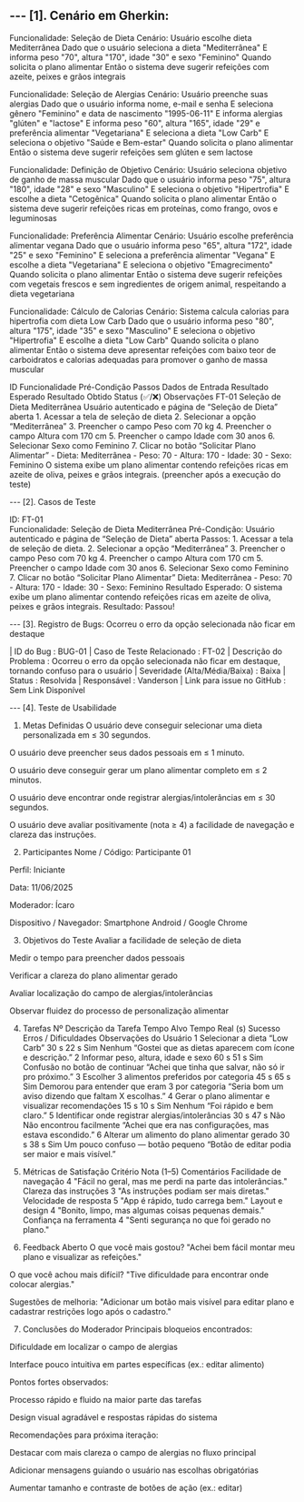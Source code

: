<h2>--- [1]. Cenário em Gherkin:</h2>

Funcionalidade: Seleção de Dieta
  Cenário: Usuário escolhe dieta Mediterrânea
    Dado que o usuário seleciona a dieta "Mediterrânea"
    E informa peso "70", altura "170", idade "30" e sexo "Feminino"
    Quando solicita o plano alimentar
    Então o sistema deve sugerir refeições com azeite, peixes e grãos integrais

Funcionalidade: Seleção de Alergias
  Cenário: Usuário preenche suas alergias
    Dado que o usuário informa nome, e-mail e senha
    E seleciona gênero "Feminino" e data de nascimento "1995-06-11"
    E informa alergias "glúten" e "lactose"
    E informa peso "60", altura "165", idade "29" e     preferência alimentar "Vegetariana"
    E seleciona a dieta "Low Carb"
    E seleciona o objetivo "Saúde e Bem-estar"
    Quando solicita o plano alimentar
    Então o sistema deve sugerir refeições sem glúten e     sem lactose

Funcionalidade: Definição de Objetivo
   Cenário: Usuário seleciona objetivo de ganho de     massa muscular
   Dado que o usuário informa peso "75", altura "180",    idade "28" e sexo "Masculino"
   E seleciona o objetivo "Hipertrofia"
   E escolhe a dieta "Cetogênica"
   Quando solicita o plano alimentar
   Então o sistema deve sugerir refeições ricas em    proteínas, como frango, ovos e leguminosas

Funcionalidade: Preferência Alimentar
Cenário: Usuário escolhe preferência alimentar vegana
 Dado que o usuário informa peso "65", altura "172", idade "25" e sexo "Feminino"
 E seleciona a preferência alimentar "Vegana"
 E escolhe a dieta "Vegetariana"
 E seleciona o objetivo "Emagrecimento"
 Quando solicita o plano alimentar
 Então o sistema deve sugerir refeições com vegetais frescos e sem ingredientes de origem animal, respeitando a dieta vegetariana

Funcionalidade: Cálculo de Calorias
Cenário: Sistema calcula calorias para hipertrofia com dieta Low Carb
 Dado que o usuário informa peso "80", altura "175", idade "35" e sexo "Masculino"
 E seleciona o objetivo "Hipertrofia"
 E escolhe a dieta "Low Carb"
 Quando solicita o plano alimentar
 Então o sistema deve apresentar refeições com baixo teor de carboidratos e calorias adequadas para promover o ganho de massa muscular


ID	Funcionalidade	Pré-Condição	Passos	Dados de Entrada	Resultado Esperado	Resultado Obtido	Status (✅/❌)	Observações
FT-01	Seleção de Dieta Mediterrânea	Usuário autenticado e página de “Seleção de Dieta” aberta	1. Acessar a tela de seleção de dieta 2. Selecionar a opção “Mediterrânea” 3. Preencher o campo Peso com 70 kg 4. Preencher o campo Altura com 170 cm 5. Preencher o campo Idade com 30 anos 6. Selecionar Sexo como Feminino 7. Clicar no botão “Solicitar Plano Alimentar”	- Dieta: Mediterrânea - Peso: 70 - Altura: 170 - Idade: 30 - Sexo: Feminino	O sistema exibe um plano alimentar contendo refeições ricas em azeite de oliva, peixes e grãos integrais.	(preencher após a execução do teste)		


--- [2]. Casos de Teste

ID: FT-01	 
Funcionalidade: Seleção de Dieta Mediterrânea
Pré-Condição: Usuário autenticado e página de “Seleção de Dieta” aberta 
Passos: 1. Acessar a tela de seleção de dieta. 2. Selecionar a opção “Mediterrânea” 3. Preencher o campo Peso com 70 kg 4. Preencher o campo Altura com 170 cm 5. Preencher o campo Idade com 30 anos 6. Selecionar Sexo como Feminino 7. Clicar no botão “Solicitar Plano Alimentar”
Dieta: Mediterrânea - Peso: 70 - Altura: 170 - Idade: 30 - Sexo: Feminino 
Resultado Esperado: O sistema exibe um plano alimentar contendo refeições ricas em azeite de oliva, peixes e grãos integrais. 
Resultado: Passou!


--- [3]. Registro de Bugs: Ocorreu o erro da opção selecionada não ficar em destaque

| ID do Bug : BUG-01 
| Caso de Teste Relacionado	: FT-02
| Descrição do Problema	: Ocorreu o erro da opção selecionada não ficar em destaque, tornando confuso para o usuário
| Severidade (Alta/Média/Baixa)	: Baixa
| Status : Resolvida 
| Responsável : Vanderson
| Link para issue no GitHub : Sem Link Disponível


--- [4]. Teste de Usabilidade


1. Metas Definidas
O usuário deve conseguir selecionar uma dieta personalizada em ≤ 30 segundos.

O usuário deve preencher seus dados pessoais em ≤ 1 minuto.

O usuário deve conseguir gerar um plano alimentar completo em ≤ 2 minutos.

O usuário deve encontrar onde registrar alergias/intolerâncias em ≤ 30 segundos.

O usuário deve avaliar positivamente (nota ≥ 4) a facilidade de navegação e clareza das instruções.

2. Participantes
Nome / Código: Participante 01

Perfil: Iniciante

Data: 11/06/2025

Moderador: Ícaro

Dispositivo / Navegador: Smartphone Android / Google Chrome

3. Objetivos do Teste
Avaliar a facilidade de seleção de dieta

Medir o tempo para preencher dados pessoais

Verificar a clareza do plano alimentar gerado

Avaliar localização do campo de alergias/intolerâncias

Observar fluidez do processo de personalização alimentar

4. Tarefas
Nº	Descrição da Tarefa	Tempo Alvo	Tempo Real (s)	Sucesso	Erros / Dificuldades	Observações do Usuário
1	Selecionar a dieta “Low Carb”	30 s	22 s	Sim	Nenhum	“Gostei que as dietas aparecem com ícone e descrição.”
2	Informar peso, altura, idade e sexo	60 s	51 s	Sim	Confusão no botão de continuar	“Achei que tinha que salvar, não só ir pro próximo.”
3	Escolher 3 alimentos preferidos por categoria	45 s	65 s	Sim	Demorou para entender que eram 3 por categoria	“Seria bom um aviso dizendo que faltam X escolhas.”
4	Gerar o plano alimentar e visualizar recomendações	15 s	10 s	Sim	Nenhum	“Foi rápido e bem claro.”
5	Identificar onde registrar alergias/intolerâncias	30 s	47 s	Não	Não encontrou facilmente	“Achei que era nas configurações, mas estava escondido.”
6	Alterar um alimento do plano alimentar gerado	30 s	38 s	Sim	Um pouco confuso — botão pequeno	“Botão de editar podia ser maior e mais visível.”

5. Métricas de Satisfação
Critério	Nota (1–5)	Comentários
Facilidade de navegação	4	"Fácil no geral, mas me perdi na parte das intolerâncias."
Clareza das instruções	3	"As instruções podiam ser mais diretas."
Velocidade de resposta	5	"App é rápido, tudo carrega bem."
Layout e design	4	"Bonito, limpo, mas algumas coisas pequenas demais."
Confiança na ferramenta	4	"Senti segurança no que foi gerado no plano."

6. Feedback Aberto
O que você mais gostou?
"Achei bem fácil montar meu plano e visualizar as refeições."

O que você achou mais difícil?
"Tive dificuldade para encontrar onde colocar alergias."

Sugestões de melhoria:
"Adicionar um botão mais visível para editar plano e cadastrar restrições logo após o cadastro."

7. Conclusões do Moderador
Principais bloqueios encontrados:

Dificuldade em localizar o campo de alergias

Interface pouco intuitiva em partes específicas (ex.: editar alimento)

Pontos fortes observados:

Processo rápido e fluido na maior parte das tarefas

Design visual agradável e respostas rápidas do sistema

Recomendações para próxima iteração:

Destacar com mais clareza o campo de alergias no fluxo principal

Adicionar mensagens guiando o usuário nas escolhas obrigatórias

Aumentar tamanho e contraste de botões de ação (ex.: editar)







